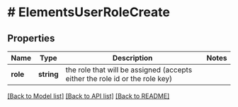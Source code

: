 # # ElementsUserRoleCreate

## Properties

Name | Type | Description | Notes
------------ | ------------- | ------------- | -------------
**role** | **string** | the role that will be assigned (accepts either the role id or the role key) |

[[Back to Model list]](../../README.md#models) [[Back to API list]](../../README.md#endpoints) [[Back to README]](../../README.md)
